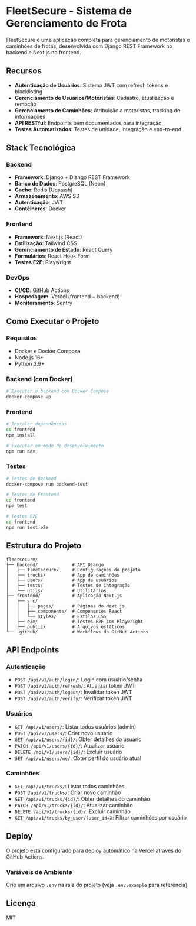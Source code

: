 # FleetSecure - Sistema de Gerenciamento de Frota

FleetSecure é uma aplicação completa para gerenciamento de motoristas e caminhões de frotas, desenvolvida com Django REST Framework no backend e Next.js no frontend.

## Recursos

- **Autenticação de Usuários**: Sistema JWT com refresh tokens e blacklisting
- **Gerenciamento de Usuários/Motoristas**: Cadastro, atualização e remoção
- **Gerenciamento de Caminhões**: Atribuição a motoristas, tracking de informações
- **API RESTful**: Endpoints bem documentados para integração
- **Testes Automatizados**: Testes de unidade, integração e end-to-end

## Stack Tecnológica

### Backend

- **Framework**: Django + Django REST Framework
- **Banco de Dados**: PostgreSQL (Neon)
- **Cache**: Redis (Upstash)
- **Armazenamento**: AWS S3
- **Autenticação**: JWT
- **Contêineres**: Docker

### Frontend

- **Framework**: Next.js (React)
- **Estilização**: Tailwind CSS
- **Gerenciamento de Estado**: React Query
- **Formulários**: React Hook Form
- **Testes E2E**: Playwright

### DevOps

- **CI/CD**: GitHub Actions
- **Hospedagem**: Vercel (frontend + backend)
- **Monitoramento**: Sentry

## Como Executar o Projeto

### Requisitos

- Docker e Docker Compose
- Node.js 16+
- Python 3.9+

### Backend (com Docker)

```bash
# Executar o backend com Docker Compose
docker-compose up
```

### Frontend

```bash
# Instalar dependências
cd frontend
npm install

# Executar em modo de desenvolvimento
npm run dev
```

### Testes

```bash
# Testes de Backend
docker-compose run backend-test

# Testes de Frontend
cd frontend
npm test

# Testes E2E
cd frontend
npm run test:e2e
```

## Estrutura do Projeto

```
fleetsecure/
├── backend/             # API Django
│   ├── fleetsecure/     # Configurações do projeto
│   ├── trucks/          # App de caminhões
│   ├── users/           # App de usuários
│   ├── tests/           # Testes de integração
│   └── utils/           # Utilitários
├── frontend/            # Aplicação Next.js
│   ├── src/
│   │   ├── pages/       # Páginas do Next.js
│   │   ├── components/  # Componentes React
│   │   └── styles/      # Estilos CSS
│   ├── e2e/             # Testes E2E com Playwright
│   └── public/          # Arquivos estáticos
└── .github/             # Workflows do GitHub Actions
```

## API Endpoints

### Autenticação

- `POST /api/v1/auth/login/`: Login com usuário/senha
- `POST /api/v1/auth/refresh/`: Atualizar token JWT
- `POST /api/v1/auth/logout/`: Invalidar token JWT
- `POST /api/v1/auth/verify/`: Verificar token JWT

### Usuários

- `GET /api/v1/users/`: Listar todos usuários (admin)
- `POST /api/v1/users/`: Criar novo usuário
- `GET /api/v1/users/{id}/`: Obter detalhes do usuário
- `PATCH /api/v1/users/{id}/`: Atualizar usuário
- `DELETE /api/v1/users/{id}/`: Excluir usuário
- `GET /api/v1/users/me/`: Obter perfil do usuário atual

### Caminhões

- `GET /api/v1/trucks/`: Listar todos caminhões
- `POST /api/v1/trucks/`: Criar novo caminhão
- `GET /api/v1/trucks/{id}/`: Obter detalhes do caminhão
- `PATCH /api/v1/trucks/{id}/`: Atualizar caminhão
- `DELETE /api/v1/trucks/{id}/`: Excluir caminhão
- `GET /api/v1/trucks/by_user/?user_id=X`: Filtrar caminhões por usuário

## Deploy

O projeto está configurado para deploy automático na Vercel através do GitHub Actions.

### Variáveis de Ambiente

Crie um arquivo `.env` na raiz do projeto (veja `.env.example` para referência).

## Licença

MIT
